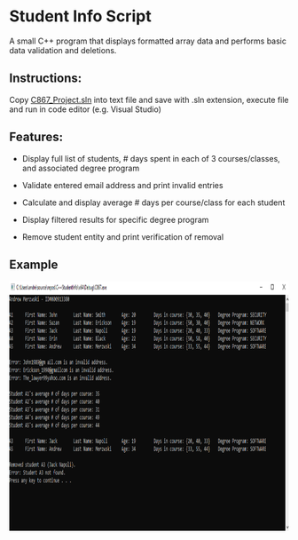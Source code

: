 # Student Info Script

A small C++ program that displays formatted array data and performs basic data validation and deletions.

## Instructions:

Copy [C867_Project.sln](C867_Project.sln) into text file and save with .sln extension, execute file and run in code editor (e.g. Visual Studio)

## Features:

* Display full list of students, # days spent in each of 3 courses/classes, and associated degree program

* Validate entered email address and print invalid entries

* Calculate and display average # days per course/class for each student

* Display filtered results for specific degree program 

* Remove student entity and print verification of removal

## Example

<img src="screenshots/sample_output.png" width="900" height="450" />
